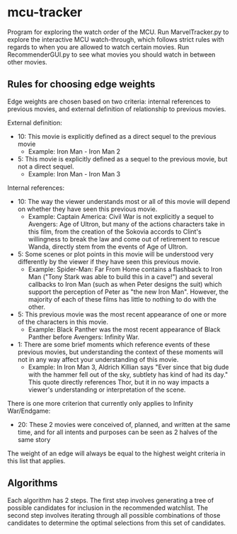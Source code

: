 # mcu-tracker
Program for exploring the watch order of the MCU.
Run MarvelTracker.py to explore the interactive MCU watch-through, which follows strict rules with regards to when you 
are allowed to watch certain movies.
Run RecommenderGUI.py to see what movies you should watch in between other movies.

## Rules for choosing edge weights
Edge weights are chosen based on two criteria: internal references to previous movies, and external definition of 
relationship to previous movies. 

External definition:
 * 10: This movie is explicitly defined as a direct sequel to the previous movie 
   * Example: Iron Man - Iron Man 2
 * 5: This movie is explicitly defined as a sequel to the previous movie, but not a direct sequel.
   * Example: Iron Man - Iron Man 3
 
Internal references:
 * 10: The way the viewer understands most or all of this movie will depend on whether they have seen this previous 
 movie.
   * Example: Captain America: Civil War is not explicitly a sequel to Avengers: Age of Ultron, but many of the actions
  characters take in this film, from the creation of the Sokovia accords to Clint's willingness to break the law and
  come out of retirement to rescue Wanda, directly stem from the events of Age of Ultron.
 * 5: Some scenes or plot points in this movie will be understood very differently by the viewer if they have seen this 
 previous movie.
   * Example: Spider-Man: Far From Home contains a flashback to Iron Man ("Tony Stark was able to build this in a 
   cave!") and several callbacks to Iron Man (such as when Peter designs the suit) which support the perception of 
   Peter as "the new Iron Man". However, the majority of each of these films has little to nothing to do with the other.
 * 5: This previous movie was the most recent appearance of one or more of the characters in this movie.
   * Example: Black Panther was the most recent appearance of Black Panther before Avengers: Infinity War.
 * 1: There are some brief moments which reference events of these previous movies, but understanding the context
 of these moments will not in any way affect your understanding of this movie.
   * Example: In Iron Man 3, Aldrich Killian says "Ever since that big dude with the hammer fell out of the sky, 
   subtlety has kind of had its day." This quote directly references Thor, but it in no way impacts a viewer's 
   understanding or interpretation of the scene.
 
 There is one more criterion that currently only applies to Infinity War/Endgame:
 
 * 20: These 2 movies were conceived of, planned, and written at the same time, and for all intents and purposes can be 
 seen as 2 halves of the same story
 
 The weight of an edge will always be equal to the highest weight criteria in this list that applies.
 
 ## Algorithms
 Each algorithm has 2 steps. The first step involves generating a tree of possible candidates for inclusion in the
 recommended watchlist. The second step involves iterating through all possible combinations of those candidates to 
 determine the optimal selections from this set of candidates.
